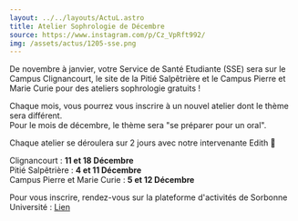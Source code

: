 ```yaml
---
layout: ../../layouts/ActuL.astro
title: Atelier Sophrologie de Décembre
source: https://www.instagram.com/p/Cz_VpRft992/
img: /assets/actus/1205-sse.png
---
```


De novembre à janvier, votre Service de Santé Etudiante (SSE) sera sur le Campus Clignancourt, le site de la Pitié Salpêtrière et le Campus Pierre et Marie Curie pour des ateliers sophrologie gratuits !

Chaque mois, vous pourrez vous inscrire à un nouvel atelier dont le thème sera différent.  
Pour le mois de décembre, le thème sera "se préparer pour un oral".

Chaque atelier se déroulera sur 2 jours avec notre intervenante Edith 💆

Clignancourt : __11 et 18 Décembre__  
Pitié Salpêtrière : __4 et 11 Décembre__  
Campus Pierre et Marie Curie : __5 et 12 Décembre__

Pour vous inscrire, rendez-vous sur la plateforme d'activités de Sorbonne Université : [Lien](https://activites.sorbonne-universite.fr)
